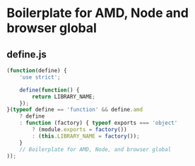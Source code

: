 # Boilerplate for AMD, Node and browser global

## define.js

```javascript
(function(define) {
    'use strict';

    define(function() {
        return LIBRARY_NAME;
    });
}(typeof define == 'function' && define.amd
    ? define
    : function (factory) { typeof exports === 'object'
        ? (module.exports = factory())
        : (this.LIBRARY_NAME = factory());
    }
    // Boilerplate for AMD, Node, and browser global
));
```

